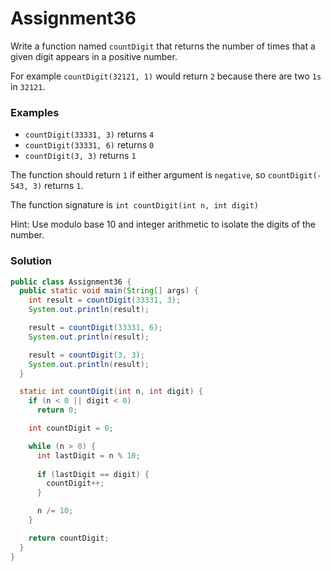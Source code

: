 # Assignment36

Write a function named `countDigit` that returns the number of times that a given digit appears in a positive number.

For example `countDigit(32121, 1)` would return `2` because there are two `1s` in `32121`.

### Examples

* `countDigit(33331, 3)` returns `4`
* `countDigit(33331, 6)` returns `0`
* `countDigit(3, 3)` returns `1`

The function should return `­1` if either argument is `negative`, so `countDigit(­543, 3)` returns ­`1`.

The function signature is `int countDigit(int n, int digit)`

Hint: Use modulo base 10 and integer arithmetic to isolate the digits of the number.

### Solution

```java
public class Assignment36 {
  public static void main(String[] args) {
    int result = countDigit(33331, 3);
    System.out.println(result);

    result = countDigit(33331, 6);
    System.out.println(result);

    result = countDigit(3, 3);
    System.out.println(result);
  }

  static int countDigit(int n, int digit) {
    if (n < 0 || digit < 0)
      return 0;

    int countDigit = 0;

    while (n > 0) {
      int lastDigit = n % 10;
      
      if (lastDigit == digit) {
        countDigit++;
      }

      n /= 10;
    }

    return countDigit;
  }
}
```
